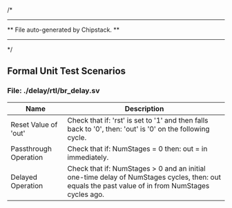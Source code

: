 
/*
*********************************************
**    File auto-generated by Chipstack.    **
*********************************************
*/

## Formal Unit Test Scenarios
### File: ./delay/rtl/br_delay.sv

|Name|Description|
|---|---|
|Reset Value of 'out'|Check that if: 'rst' is set to '1' and then falls back to '0', then: 'out' is '0' on the following cycle.|
|Passthrough Operation|Check that if: NumStages = 0 then: out = in immediately.|
|Delayed Operation|Check that if: NumStages > 0 and an initial one-time delay of NumStages cycles, then: out equals the past value of in from NumStages cycles ago.|
